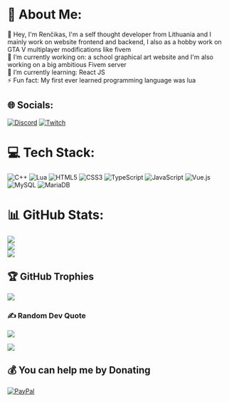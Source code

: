 
# 💫 About Me:
💫 Hey, I'm Renčikas, I'm a self thought developer from Lithuania and I mainly work on website frontend and backend, I also as a hobby work on GTA V multiplayer modifications like fivem<br> 🔭 I’m currently working on: a school graphical art website and I'm also working on a big ambitious Fivem server<br>🌱 I’m currently learning: React JS<br>⚡ Fun fact: My first ever learned programming language was lua


## 🌐 Socials:
[![Discord](https://img.shields.io/badge/Discord-%237289DA.svg?logo=discord&logoColor=white)](https://discord.gg/https://discord.gg/7PqhkuuY6V) [![Twitch](https://img.shields.io/badge/Twitch-%239146FF.svg?logo=Twitch&logoColor=white)](https://twitch.tv/Rencikas) 

# 💻 Tech Stack:
![C++](https://img.shields.io/badge/c++-%2300599C.svg?style=flat&logo=c%2B%2B&logoColor=white) ![Lua](https://img.shields.io/badge/lua-%232C2D72.svg?style=flat&logo=lua&logoColor=white) ![HTML5](https://img.shields.io/badge/html5-%23E34F26.svg?style=flat&logo=html5&logoColor=white) ![CSS3](https://img.shields.io/badge/css3-%231572B6.svg?style=flat&logo=css3&logoColor=white) ![TypeScript](https://img.shields.io/badge/typescript-%23007ACC.svg?style=flat&logo=typescript&logoColor=white) ![JavaScript](https://img.shields.io/badge/javascript-%23323330.svg?style=flat&logo=javascript&logoColor=%23F7DF1E) ![Vue.js](https://img.shields.io/badge/vuejs-%2335495e.svg?style=flat&logo=vuedotjs&logoColor=%234FC08D) ![MySQL](https://img.shields.io/badge/mysql-%2300f.svg?style=flat&logo=mysql&logoColor=white) ![MariaDB](https://img.shields.io/badge/MariaDB-003545?style=flat&logo=mariadb&logoColor=white)
# 📊 GitHub Stats:
![](https://github-readme-stats.vercel.app/api?username=Rencikas&theme=prussian&hide_border=false&include_all_commits=true&count_private=true)<br/>
![](https://github-readme-streak-stats.herokuapp.com/?user=Rencikas&theme=prussian&hide_border=false)<br/>
![](https://github-readme-stats.vercel.app/api/top-langs/?username=Rencikas&theme=prussian&hide_border=false&include_all_commits=true&count_private=true&layout=compact)

## 🏆 GitHub Trophies
![](https://github-profile-trophy.vercel.app/?username=Rencikas&theme=nord&no-frame=false&no-bg=false&margin-w=4)

### ✍️ Random Dev Quote
![](https://quotes-github-readme.vercel.app/api?type=horizontal&theme=tokyonight)

[![](https://visitcount.itsvg.in/api?id=Rencikas&icon=1&color=1)](https://visitcount.itsvg.in)

  ## 💰 You can help me by Donating
  [![PayPal](https://img.shields.io/badge/PayPal-00457C?style=for-the-badge&logo=paypal&logoColor=white)](https://paypal.me/rencikas.paymet@gmail.com) 

  
<!-- Proudly created with GPRM ( https://gprm.itsvg.in ) -->
